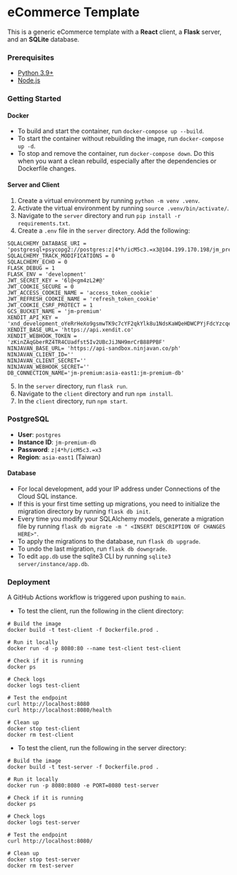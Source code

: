# eCommerce Template

This is a generic eCommerce template with a **React** client, a **Flask** server, and an **SQLite** database.

### Prerequisites
- [Python 3.9+](https://www.python.org/downloads/)
- [Node.js](https://docs.npmjs.com/downloading-and-installing-node-js-and-npm)

### Getting Started
#### Docker
- To build and start the container, run `docker-compose up --build`.
- To start the container without rebuilding the image, run `docker-compose up -d`.
- To stop and remove the container, run `docker-compose down`. Do this when you want a clean rebuild, especially after the dependencies or Dockerfile changes.

#### Server and Client
1. Create a virtual environment by running `python -m venv .venv`. 
2. Activate the virtual environment by running `source .venv/bin/activate/`.
3. Navigate to the `server` directory and run `pip install -r requirements.txt`.
4. Create a `.env` file in the `server` directory. Add the following:
```
SQLALCHEMY_DATABASE_URI = 'postgresql+psycopg2://postgres:z|4*h/icM5c3.=x3@104.199.170.198/jm_premium_database'
SQLALCHEMY_TRACK_MODIFICATIONS = 0
SQLALCHEMY_ECHO = 0
FLASK_DEBUG = 1
FLASK_ENV = 'development'
JWT_SECRET_KEY = '6l@<gm4zL2#@'
JWT_COOKIE_SECURE = 0
JWT_ACCESS_COOKIE_NAME = 'access_token_cookie'
JWT_REFRESH_COOKIE_NAME = 'refresh_token_cookie'
JWT_COOKIE_CSRF_PROTECT = 1  
GCS_BUCKET_NAME = 'jm-premium'
XENDIT_API_KEY = 'xnd_development_oYeRrHeXo9gsmwTK9c7cYF2qkYlk8u1NdsKaWQeHDWCPYjFdcYzcqexfba9V7Ue'
XENDIT_BASE_URL= 'https://api.xendit.co'
XENDIT_WEBHOOK_TOKEN = 'zKinZAqGberRZ4TR4CUadfst5Iv2UBcJiJNH9mrCrB88PPBF'
NINJAVAN_BASE_URL= 'https://api-sandbox.ninjavan.co/ph'
NINJAVAN_CLIENT_ID=''
NINJAVAN_CLIENT_SECRET=''
NINJAVAN_WEBHOOK_SECRET=''
DB_CONNECTION_NAME='jm-premium:asia-east1:jm-premium-db'
```
5. In the `server` directory, run `flask run`.
6. Navigate to the `client` directory and run `npm install`.
7. In the `client` directory, run `npm start`.

### PostgreSQL 
- **User**: `postgres`
- **Instance ID**: `jm-premium-db`
- **Password**: `z|4*h/icM5c3.=x3`
- **Region**: `asia-east1` (Taiwan)
#### Database
- For local development, add your IP address under Connections of the Cloud SQL instance.
- If this is your first time setting up migrations, you need to initialize the migration directory by running `flask db init`.
- Every time you modify your SQLAlchemy models, generate a migration file by running `flask db migrate -m " <INSERT DESCRIPTION OF CHANGES HERE>"`.
- To apply the migrations to the database, run `flask db upgrade`.
- To undo the last migration, run `flask db downgrade`.
- To edit `app.db` use the sqlite3 CLI by running `sqlite3 server/instance/app.db`.

### Deployment
A GitHub Actions workflow is triggered upon pushing to `main`.

- To test the client, run the following in the client directory:
```
# Build the image
docker build -t test-client -f Dockerfile.prod .

# Run it locally
docker run -d -p 8080:80 --name test-client test-client

# Check if it is running
docker ps

# Check logs
docker logs test-client

# Test the endpoint
curl http://localhost:8080
curl http://localhost:8080/health

# Clean up
docker stop test-client
docker rm test-client
```

- To test the client, run the following in the server directory:
```
# Build the image
docker build -t test-server -f Dockerfile.prod .

# Run it locally
docker run -p 8080:8080 -e PORT=8080 test-server

# Check if it is running
docker ps

# Check logs
docker logs test-server

# Test the endpoint
curl http://localhost:8080/

# Clean up
docker stop test-server
docker rm test-server
```
